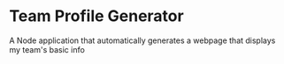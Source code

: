 # Team Profile Generator
A Node application that automatically generates a webpage that displays my team's basic info
